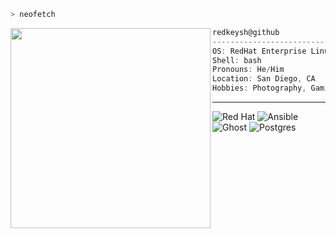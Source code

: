 ```zsh
> neofetch
```

<img align="left" src="https://i.pinimg.com/474x/ec/3f/69/ec3f69f5bcd59d6ea5f8830809383b82.jpg" width="320" /> 

```csharp
redkeysh@github
-------------------------
OS: RedHat Enterprise Linux 9.5 x86_64
Shell: bash
Pronouns: He/Him
Location: San Diego, CA
Hobbies: Photography, Gaming, Privacy, FOSS
```  
---  
![Red Hat](https://img.shields.io/badge/Red%20Hat-EE0000?style=for-the-badge&logo=redhat&logoColor=white) ![Ansible](https://img.shields.io/badge/ansible-%231A1918.svg?style=for-the-badge&logo=ansible&logoColor=white) ![Ghost](https://img.shields.io/badge/ghost-000?style=for-the-badge&logo=ghost&logoColor=%23F7DF1E) ![Postgres](https://img.shields.io/badge/postgres-%23316192.svg?style=for-the-badge&logo=postgresql&logoColor=white)
